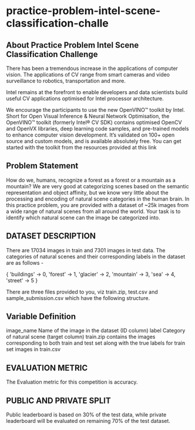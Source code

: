 # practice-problem-intel-scene-classification-challe

## About Practice Problem Intel Scene Classification Challenge
There has been a tremendous increase in the applications of computer vision. The applications of CV range from smart cameras and video surveillance to robotics, transportation and more.

Intel remains at the forefront to enable developers and data scientists build useful CV applications optimised for Intel processor architecture.

We encourage the participants to use the new OpenVINO™ toolkit by Intel. Short for Open Visual Inference & Neural Network Optimisation, the OpenVINO™ toolkit (formerly Intel® CV SDK) contains optimised OpenCV and OpenVX libraries, deep learning code samples, and pre-trained models to enhance computer vision development.  It’s validated on 100+ open source and custom models, and is available absolutely free. You can get started with the toolkit from the resources provided at this link

## Problem Statement
How do we, humans, recognize a forest as a forest or a mountain as a mountain? We are very good at categorizing scenes based on the semantic representation and object affinity, but we know very little about the processing and encoding of natural scene categories in the human brain. In this practice problem, you are provided with a dataset of ~25k images from a wide range of natural scenes from all around the world. Your task is to identify which natural scene can the image be categorized into.

## DATASET DESCRIPTION
There are 17034 images in train and 7301 images in test data.
The categories of natural scenes and their corresponding labels in the dataset are as follows -

{     'buildings' -> 0,     'forest' -> 1,     'glacier' -> 2,     'mountain' -> 3,     'sea' -> 4,     'street' -> 5 }

There are three files provided to you, viz train.zip, test.csv and sample_submission.csv which have the following structure.
## Variable	Definition
image_name	Name of the image in the dataset (ID column)
label	Category of natural scene (target column)
train.zip contains the images corresponding to both train and test set along with the true labels for train set images in train.csv
## EVALUATION METRIC
The Evaluation metric for this competition is accuracy.

## PUBLIC AND PRIVATE SPLIT
Public leaderboard is based on 30% of the test data, while private leaderboard will be evaluated on remaining 70% of the test dataset.
